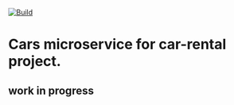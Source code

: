 [![Build](https://github.com/martikan/carrental_cars-api/actions/workflows/build.yaml/badge.svg)](https://github.com/martikan/carrental_cars-api/actions/workflows/build.yaml)

# Cars microservice for car-rental project.

## work in progress
